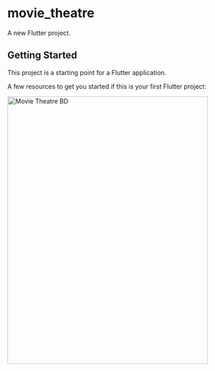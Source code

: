 # movie_theatre

A new Flutter project.

## Getting Started

This project is a starting point for a Flutter application.

A few resources to get you started if this is your first Flutter project:

<img src="https://user-images.githubusercontent.com/65107679/115150639-19e0e700-a08b-11eb-9ece-4a4e1eb8b741.png" alt="Movie Theatre BD" width="450" height="600">
